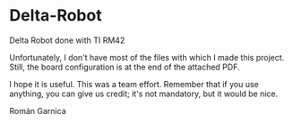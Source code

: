 # Delta-Robot
Delta Robot done with TI RM42

Unfortunately, I don't have most of the files with which I made this project. 
Still, the board configuration is at the end of the attached PDF. 

I hope it is useful. This was a team effort. Remember that if you use anything, you can give us credit; it's not mandatory, but it would be nice.

Román Garnica
